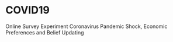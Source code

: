 # COVID19
Online Survey Experiment Coronavirus Pandemic Shock, Economic Preferences and Belief Updating
